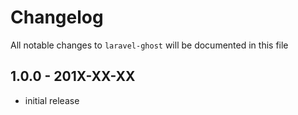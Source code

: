 # Changelog

All notable changes to `laravel-ghost` will be documented in this file

## 1.0.0 - 201X-XX-XX

- initial release
